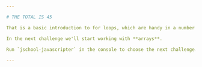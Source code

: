 ```yaml
---

# THE TOTAL IS 45

That is a basic introduction to for loops, which are handy in a number of situations, particularly in combination with other data types like strings and arrays.

In the next challenge we'll start working with **arrays**.

Run `jschool-javascripter` in the console to choose the next challenge.

---
```

